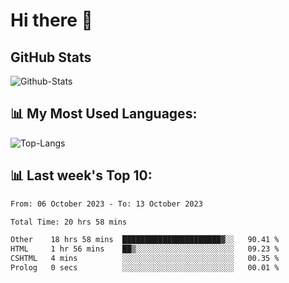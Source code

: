 # Hi there 👋

## GitHub Stats
![Github-Stats](https://github-readme-stats-sigma-five.vercel.app/api?username=ltorson&show_icons=true&theme=radical&count_private=true)

## 📊 My Most Used Languages:
![Top-Langs](https://github-readme-stats-sigma-five.vercel.app/api/top-langs/?username=LTorson&layout=compact&langs_count=10)

## 📊 Last week's Top 10:
<!--START_SECTION:waka-->

```txt
From: 06 October 2023 - To: 13 October 2023

Total Time: 20 hrs 58 mins

Other    18 hrs 58 mins  ██████████████████████▓░░   90.41 %
HTML     1 hr 56 mins    ██▒░░░░░░░░░░░░░░░░░░░░░░   09.23 %
CSHTML   4 mins          ░░░░░░░░░░░░░░░░░░░░░░░░░   00.35 %
Prolog   0 secs          ░░░░░░░░░░░░░░░░░░░░░░░░░   00.01 %
```

<!--END_SECTION:waka-->
